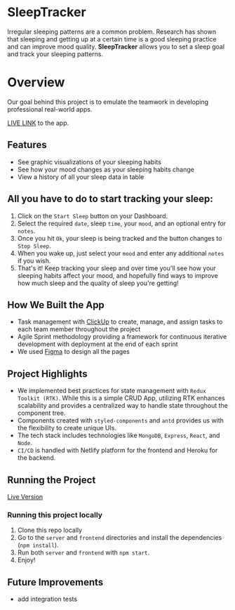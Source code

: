 # SleepTracker

Irregular sleeping patterns are a common problem. Research has shown that sleeping and getting up at a certain time is a good sleeping practice and can improve mood quality. **SleepTracker** allows you to set a sleep goal and track your sleeping patterns.

# Overview

Our goal behind this project is to emulate the teamwork in developing professional real-world apps.

[LIVE LINK](https://angry-euler-683130.netlify.app/) to the app.

## Features

- See graphic visualizations of your sleeping habits
- See how your mood changes as your sleeping habits change
- View a history of all your sleep data in table

## All you have to do to start tracking your sleep:

1. Click on the `Start Sleep` button on your Dashboard.
2. Select the required `date`, sleep `time`, your `mood`, and an optional entry for `notes`.
3. Once you hit `Ok`, your sleep is being tracked and the button changes to `Stop Sleep`.
4. When you wake up, just select your `mood` and enter any additional `notes` if you wish.
5. That's it! Keep tracking your sleep and over time you'll see how your sleeping habits affect your mood, and hopefully find ways to improve how much sleep and the quality of sleep you're getting!

## How We Built the App

- Task management with [ClickUp](https://app.clickup.com/14237492/v/b/li/128371368) to create, manage, and assign tasks to each team member throughout the project
- Agile Sprint methodology providing a framework for continuous iterative development with deployment at the end of each sprint
- We used [Figma](https://www.figma.com/file/92LgIOSuhwGfoKAAbpy5uP/Chingu-Sleep-Tracker-App?node-id=0%3A1) to design all the pages

## Project Highlights

- We implemented best practices for state management with `Redux Toolkit (RTK)`. While this is a simple CRUD App, utilizing RTK enhances scalability and provides a centralized way to handle state throughout the component tree.
- Components created with `styled-components` and `antd` provides us with the flexibility to create unique UIs.
- The tech stack includes technologies like `MongoDB`, `Express`, `React`, and `Node`.
- `CI/CD` is handled with Netlify platform for the frontend and Heroku for the backend.

## Running the Project

[Live Version](https://angry-euler-683130.netlify.app/)

### Running this project locally

1. Clone this repo locally
2. Go to the `server` and `frontend` directories and install the dependencies (`npm install`).
3. Run both `server` and `frontend` with `npm start`.
4. Enjoy!

## Future Improvements

- add integration tests
